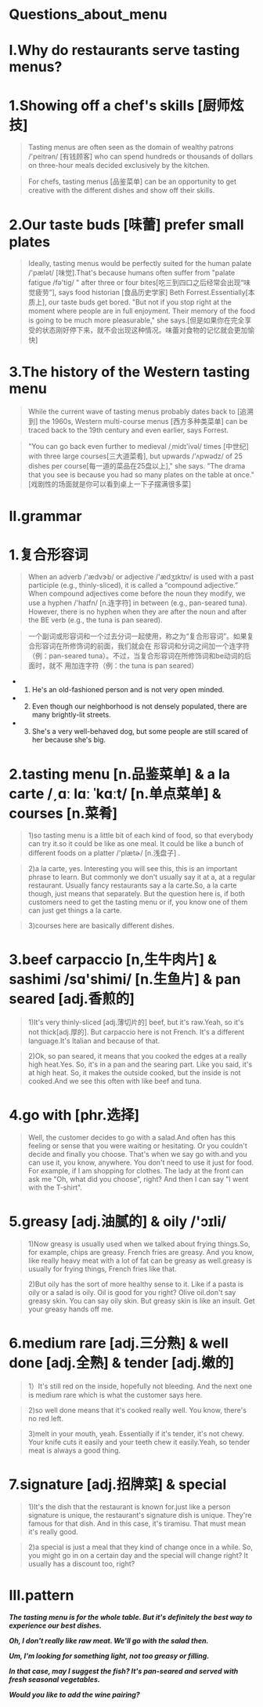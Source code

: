 # Questions_about_menu

# I.Why do restaurants serve tasting menus?

# 1.Showing off a chef's skills [厨师炫技]
> Tasting menus are often seen as the domain of wealthy patrons /'peitrən/ [有钱顾客] who can spend hundreds or thousands of dollars on three-hour meals decided exclusively by the kitchen.

> For chefs, tasting menus [品鉴菜单] can be an opportunity to get creative with the different dishes and show off their skills.

# 2.Our taste buds [味蕾] prefer small plates
> Ideally, tasting menus would be perfectly suited for the human palate /'pælət/ [味觉].That's because humans often suffer from "palate fatigue /fə'tig/ " after three or four bites[吃三到四口之后经常会出现“味觉疲劳”], says food historian [食品历史学家] Beth Forrest.Essentially[本质上], our taste buds get bored. "But not if you stop right at the moment where people are in full enjoyment. Their memory of the food is going to be much more pleasurable," she says.[但是如果你在完全享受的状态刚好停下来，就不会出现这种情况。味蕾对食物的记忆就会更加愉快]

# 3.The history of the Western tasting menu
> While the current wave of tasting menus probably dates back to [追溯到] the 1960s, Western multi-course menus [西方多种类菜单] can be traced back to the 19th century and even earlier, says Forrest.

> "You can go back even further to medieval /ˌmidɪ'ivəl/ times [中世纪] with three large courses[三大道菜肴], but upwards /'ʌpwədz/  of 25 dishes per course[每一道的菜品在25盘以上]," she says. "The drama that you see is because you had so many plates on the table at once."[戏剧性的场面就是你可以看到桌上一下子摆满很多菜]

# II.grammar
# 1.复合形容词
> When an adverb /'ædvɝb/  or adjective /'ædʒɪktɪv/ is used with a past participle (e.g., thinly-sliced), it is called a “compound adjective.” When compound adjectives come before the noun they modify, we use a hyphen /'haɪfn/ [n.连字符] in between (e.g., pan-seared tuna). However, there is no hyphen when they are after the noun and after the BE verb (e.g., the tuna is pan seared). 

> 一个副词或形容词和一个过去分词一起使用，称之为“复合形容词”。如果复合形容词在所修饰词的前面，我们就会在 形容词和分词之间加一个连字符（例：pan-seared tuna）。不过，当复合形容词在所修饰词和be动词的后面时，就不 用加连字符（例：the tuna is pan seared）

- 1. He's an old-fashioned person and is not very open minded.

- 2. Even though our neighborhood is not densely populated, there are many brightly-lit streets.

- 3. She's a very well-behaved dog, but some people are still scared of her because she's big.

# 2.tasting menu [n.品鉴菜单]  &  a la carte /ˏɑː lɑː ˈkɑːt/ [n.单点菜单] & courses [n.菜肴]
> 1)so tasting menu is a little bit of each kind of food, so that everybody can try it.so it could be like as one meal. It could be like a bunch of different foods on a platter /'plætɚ/ [n.浅盘子] .

> 2)a la carte, yes. Interesting you will see this, this is an important phrase to learn. But commonly we don't usually say it at a, at a regular restaurant. Usually fancy restaurants say a la carte.So, a la carte though, just means that separately. But the question here is, if both customers need to get the tasting menu or if, you know one of them can just get things a la carte. 

> 3)courses here are basically different dishes.

# 3.beef carpaccio [n,生牛肉片] & sashimi  /sɑ'shimi/ [n.生鱼片] & pan seared [adj.香煎的]
> 1)It's very thinly-sliced [adj.薄切片的] beef, but it's raw.Yeah, so it's not thick[adj.厚的]. But carpaccio here is not French. It's a different language.It's Italian and because of that.

> 2)Ok, so pan seared, it means that you cooked the edges at a really high heat.Yes. So, it's in a pan and the searing part. Like you said, it's at high heat. So, it makes the outside cooked, but the inside is not cooked.And we see this often with like beef and tuna.


# 4.go with [phr.选择]
> Well, the customer decides to go with a salad.And often has this feeling or sense that you were waiting or hesitating. Or you couldn't decide and finally you choose. That's when we say go with.and you can use it, you know, anywhere. You don't need to use it just for food. For example, if I am shopping for clothes. The lady at the front can ask me "Oh, what did you choose", right? And then I can say "I went with the T-shirt".

# 5.greasy [adj.油腻的] & oily /'ɔɪli/ 
> 1)Now greasy is usually used when we talked about frying things.So, for example, chips are greasy. French fries are greasy. And you know, like really heavy meat with a lot of fat can be greasy as well.greasy is usually for frying things, French fries like that. 

> 2)But oily has the sort of more healthy sense to it. Like if a pasta is oily or a salad is oily. Oil is good for you right? Olive oil.don't say greasy skin. You can say oily skin. But greasy skin is like an insult. Get your greasy hands off me.

# 6.medium rare [adj.三分熟] & well done [adj.全熟] & tender [adj.嫩的]
> 1）It's still red on the inside, hopefully not bleeding. And the next one is medium rare which is what the customer says here.

> 2)so well done means that it's cooked really well. You know, there's no red left.

> 3)melt in your mouth, yeah. Essentially if it's tender, it's not chewy. Your knife cuts it easily and your teeth chew it easily.Yeah, so tender meat is always a good thing.

# 7.signature [adj.招牌菜] & special
> 1)It's the dish that the restaurant is known for.just like a person signature is unique, the restaurant's signature dish is unique. They're famous for that dish. And in this case, it's tiramisu. That must mean it's really good.

> 2)a special is just a meal that they kind of change once in a while. So, you might go in on a certain day and the special will change right? It usually has a discount too, right?

# III.pattern
***The tasting menu is for the whole table. But it's definitely the best way to experience our best dishes.***

***Oh, I don't really like raw meat. We'll go with the salad then.***

***Um, I'm looking for something light, not too greasy or filling.***

***In that case, may I suggest the fish? It's pan-seared and served with fresh seasonal vegetables.***

***Would you like to add the wine pairing?***




